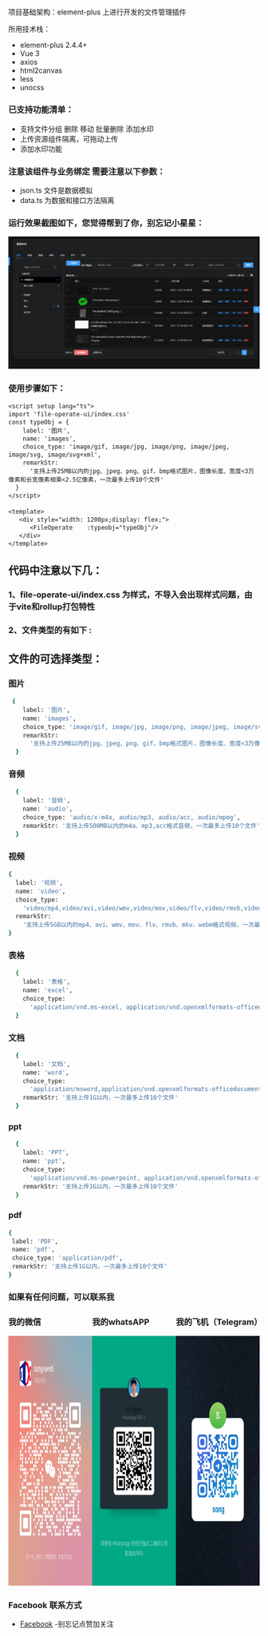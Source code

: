 ## 

项目基础架构：element-plus 上进行开发的文件管理插件

所用技术栈：

- element-plus 2.4.4+
- Vue 3
- axios 
- html2canvas
- less 
- unocss

###  已支持功能清单：
- 支持文件分组 删除 移动 批量删除 添加水印
- 上传资源组件隔离，可拖动上传
- 添加水印功能

### 注意该组件与业务绑定 需要注意以下参数：

- json.ts 文件是数据模拟
- data.ts 为数据和接口方法隔离

### 运行效果截图如下，您觉得帮到了你，别忘记小星星：
<img src="https://github.com/songyucoder/songgyu2024/blob/main/WechatIMG1426.jpg" />



### 使用步骤如下：
```shell
<script setup lang="ts">
import 'file-operate-ui/index.css'
const typeObj = {
    label: '图片',
    name: 'images',
    choice_type: 'image/gif, image/jpg, image/png, image/jpeg, image/svg, image/svg+xml',
    remarkStr:
      '支持上传25MB以内的jpg、jpeg、png、gif、bmp格式图片，图像长度、宽度<3万像素和长宽像素相乘<2.5亿像素，一次最多上传10个文件'
  }
</script>

<template>
   <div style="width: 1200px;display: flex;">
      <FileOperate    :typeobj="typeObj"/>
   </div>
</template>
```
<h2>代码中注意以下几：</h2>
<h3>1、file-operate-ui/index.css 为样式，不导入会出现样式问题，由于vite和rollup打包特性</h3>
<h3>2、文件类型的有如下 :</h3>

<h2>文件的可选择类型：</h2>
<h3>图片</h3>

```bash
 {
    label: '图片',
    name: 'images',
    choice_type: 'image/gif, image/jpg, image/png, image/jpeg, image/svg, image/svg+xml',
    remarkStr:
      '支持上传25MB以内的jpg、jpeg、png、gif、bmp格式图片，图像长度、宽度<3万像素和长宽像素相乘<2.5亿像素，一次最多上传10个文件'
  }
```

 <h3>音频</h3>

```bash
  {
    label: '音频',
    name: 'audio',
    choice_type: 'audio/x-m4a, audio/mp3, audio/acc, audio/mpeg',
    remarkStr: '支持上传500MB以内的m4a、mp3,acc格式音频，一次最多上传10个文件'
  }
```

 <h3>视频</h3>

  ```bash
  {
    label: '视频',
    name: 'video',
    choice_type:
      'video/mp4,video/avi,video/wmv,video/mov,video/flv,video/rmvb,video/mkv,video/webm',
    remarkStr:
      '支持上传5GB以内的mp4、avi、wmv、mov、flv、rmvb、mkv、webm格式视频，一次最多上传10个文件,当前版本最大支持1080高清转码'
  }
  ```

 <h3>表格</h3>

```bash
  {
    label: '表格',
    name: 'excel',
    choice_type:
      'application/vnd.ms-excel, application/vnd.openxmlformats-officedocument.spreadsheetml.sheet'
  }
```

<h3>文档</h3>

```bash
  {
    label: '文档',
    name: 'word',
    choice_type:
      'application/msword,application/vnd.openxmlformats-officedocument.wordprocessingml.document ',
    remarkStr: '支持上传1G以内，一次最多上传10个文件'
  }
  ```

<h3>ppt</h3>

```bash
  {
    label: 'PPT',
    name: 'ppt',
    choice_type:
      'application/vnd.ms-powerpoint, application/vnd.openxmlformats-officedocument.presentationml.presentation',
    remarkStr: '支持上传1G以内，一次最多上传10个文件'
  }
   ```

 <h3>pdf</h3>

   ```bash
  {
    label: 'PDF',
    name: 'pdf',
    choice_type: 'application/pdf',
    remarkStr: '支持上传1G以内，一次最多上传10个文件'
  }
   ```
### 如果有任何问题，可以联系我
<div style="display:flex;flex-direction:row"> 
   <div>
   <h3 style="margin-top:10px">我的微信</h3>
   <img style="width:200px;height:500px" src="https://github.com/songyucoder/songgyu2024/blob/main/WechatIMG1428.jpg" />
   </div>
   <div>
   <h3 style="margin-top:10px">我的whatsAPP</h3>
   <img style="width:200px;height:500px" src="https://github.com/songyucoder/songgyu2024/blob/main/WechatIMG1433.jpg" />
   </div>
   <div>
   <h3 style="margin-top:10px">我的飞机（Telegram）</h3>
   <img style="width:200px;height:500px" src="https://github.com/songyucoder/songgyu2024/blob/main/WechatIMG1434.jpg" />
   </div>
</div>

### Facebook 联系方式
- [Facebook](https://www.facebook.com/profile.php?id=100064104721907&mibextid=ZbWKwL) -别忘记点赞加关注